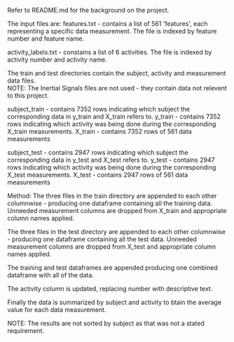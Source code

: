 Refer to README.md for the background on the project.


The input files are:
features.txt - contains a list of 561 'features', each representing a specific data measurement. The
file is indexed by feature number and feature name.

activity_labels.txt - constains a list of 6 activities. The file is indexed by activity number and
activity name. 

The train and test directories contain the subject, activity and measurement data files.  
NOTE: The Inertial Signals files are not used - they contain data not relevent to this project.

subject_train - contains 7352 rows indicating which subject the corresponding data in 
y_train and X_train refers to.
y_train - contains 7352 rows indicating which activity was being done during the corresponding X_train measurements.
X_train - contains 7352 rows of 561 data measurements


subject_test - contains 2947 rows indicating which subject the corresponding data in 
y_test and X_test refers to.
y_test - contains 2947 rows indicating which activity was being done during the corresponding X_test measurements.
X_test - contains 2947 rows of 561 data measurements


Method:
The three files in the train directory are appended to each other columnwise - producing one dataframe
containing all the training data.  Unneeded measurement columns are dropped from X_train and 
appropriate column names applied.

The three files in the test directory are appended to each other columnwise - producing one dataframe
containing all the test data. Unneeded measurement columns are dropped from X_test and 
appropriate column names applied.

The training and test dataframes are appended producing one combined dataframe with all of the data.

The activity column is updated, replacing number with descriptive text.

Finally the data is summarized by subject and activity to btain the average value for each data
measurement.

NOTE: The results are not sorted by subject as that was not a stated requirement.

